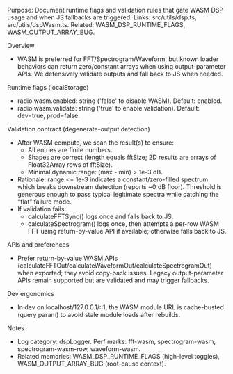 Purpose: Document runtime flags and validation rules that gate WASM DSP usage and when JS fallbacks are triggered. Links: src/utils/dsp.ts, src/utils/dspWasm.ts. Related: WASM_DSP_RUNTIME_FLAGS, WASM_OUTPUT_ARRAY_BUG.

Overview

- WASM is preferred for FFT/Spectrogram/Waveform, but known loader behaviors can return zero/constant arrays when using output-parameter APIs. We defensively validate outputs and fall back to JS when needed.

Runtime flags (localStorage)

- radio.wasm.enabled: string ('false' to disable WASM). Default: enabled.
- radio.wasm.validate: string ('true' to enable validation). Default: dev=true, prod=false.

Validation contract (degenerate-output detection)

- After WASM compute, we scan the result(s) to ensure:
  - All entries are finite numbers.
  - Shapes are correct (length equals fftSize; 2D results are arrays of Float32Array rows of fftSize).
  - Minimal dynamic range: (max - min) > 1e-3 dB.
- Rationale: range <= 1e-3 indicates a constant/zero-filled spectrum which breaks downstream detection (reports ~0 dB floor). Threshold is generous enough to pass typical legitimate spectra while catching the “flat” failure mode.
- If validation fails:
  - calculateFFTSync() logs once and falls back to JS.
  - calculateSpectrogram() logs once, then attempts a per-row WASM FFT using return-by-value API if available; otherwise falls back to JS.

APIs and preferences

- Prefer return-by-value WASM APIs (calculateFFTOut/calculateWaveformOut/calculateSpectrogramOut) when exported; they avoid copy-back issues. Legacy output-parameter APIs remain supported but are validated and may trigger fallbacks.

Dev ergonomics

- In dev on localhost/127.0.0.1/::1, the WASM module URL is cache-busted (query param) to avoid stale module loads after rebuilds.

Notes

- Log category: dspLogger. Perf marks: fft-wasm, spectrogram-wasm, spectrogram-wasm-row, waveform-wasm.
- Related memories: WASM_DSP_RUNTIME_FLAGS (high-level toggles), WASM_OUTPUT_ARRAY_BUG (root-cause context).
